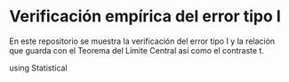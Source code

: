 # Verificación empírica del error tipo I
En este repositorio se muestra la verificación del error tipo I y la relación que guarda con el Teorema del Límite Central así como el contraste t.

using Statistical 
